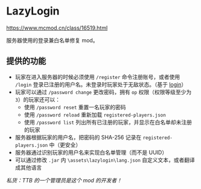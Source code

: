# LazyLogin
https://www.mcmod.cn/class/16519.html

服务器使用的登录兼白名单修复 mod。

## 提供的功能

- 玩家在进入服务器的时候必须使用 `/register` 命令注册账号，或者使用 `/login` 登录已注册的用户名。未登录时玩家处于无敌状态。（基于 [login](https://github.com/Londiuh/login)）
- 玩家可以通过 `/password change` 更改密码，拥有 `op` 权限（权限等级至少为 `3`）的玩家还可以：
  - 使用 `/password reset` 重置一名玩家的密码
  - 使用 `/password reload` 重新加载 `registered-players.json`
  - 使用 `/password list` 列出所有已注册的玩家，并显示在白名单却未注册的玩家
- 服务器根据玩家的用户名，把密码的 SHA-256 记录在 `registered-players.json` 中（更安全）
- 服务器通过识别玩家的用户名来实现白名单管理（而不是 UUID）
- 可以通过修改 `.jar` 内 `\assets\lazylogin\lang.json` 自定义文本，或者翻译成其他语言

*私货：TTB 的一个管理员是这个 mod 的开发者！*

